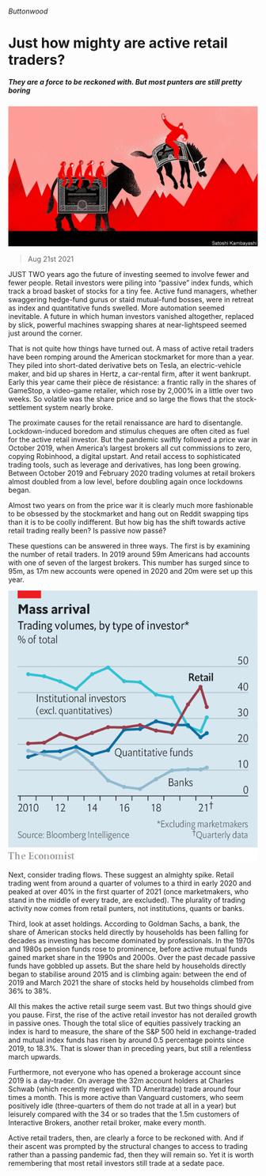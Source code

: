 ###### Buttonwood

# Just how mighty are active retail traders? 

##### They are a force to be reckoned with. But most punters are still pretty boring 

![image](images/20210821_fnd001.jpg) 

> Aug 21st 2021 

JUST TWO years ago the future of investing seemed to involve fewer and fewer people. Retail investors were piling into “passive” index funds, which track a broad basket of stocks for a tiny fee. Active fund managers, whether swaggering hedge-fund gurus or staid mutual-fund bosses, were in retreat as index and quantitative funds swelled. More automation seemed inevitable. A future in which human investors vanished altogether, replaced by slick, powerful machines swapping shares at near-lightspeed seemed just around the corner.

That is not quite how things have turned out. A mass of active retail traders have been romping around the American stockmarket for more than a year. They piled into short-dated derivative bets on Tesla, an electric-vehicle maker, and bid up shares in Hertz, a car-rental firm, after it went bankrupt. Early this year came their pièce de résistance: a frantic rally in the shares of GameStop, a video-game retailer, which rose by 2,000% in a little over two weeks. So volatile was the share price and so large the flows that the stock-settlement system nearly broke.


The proximate causes for the retail renaissance are hard to disentangle. Lockdown-induced boredom and stimulus cheques are often cited as fuel for the active retail investor. But the pandemic swiftly followed a price war in October 2019, when America’s largest brokers all cut commissions to zero, copying Robinhood, a digital upstart. And retail access to sophisticated trading tools, such as leverage and derivatives, has long been growing. Between October 2019 and February 2020 trading volumes at retail brokers almost doubled from a low level, before doubling again once lockdowns began.

Almost two years on from the price war it is clearly much more fashionable to be obsessed by the stockmarket and hang out on Reddit swapping tips than it is to be coolly indifferent. But how big has the shift towards active retail trading really been? Is passive now passé?

These questions can be answered in three ways. The first is by examining the number of retail traders. In 2019 around 59m Americans had accounts with one of seven of the largest brokers. This number has surged since to 95m, as 17m new accounts were opened in 2020 and 20m were set up this year.

![image](images/20210821_fnc257.png) 


Next, consider trading flows. These suggest an almighty spike. Retail trading went from around a quarter of volumes to a third in early 2020 and peaked at over 40% in the first quarter of 2021 (once marketmakers, who stand in the middle of every trade, are excluded). The plurality of trading activity now comes from retail punters, not institutions, quants or banks.

Third, look at asset holdings. According to Goldman Sachs, a bank, the share of American stocks held directly by households has been falling for decades as investing has become dominated by professionals. In the 1970s and 1980s pension funds rose to prominence, before active mutual funds gained market share in the 1990s and 2000s. Over the past decade passive funds have gobbled up assets. But the share held by households directly began to stabilise around 2015 and is climbing again: between the end of 2019 and March 2021 the share of stocks held by households climbed from 36% to 38%.

All this makes the active retail surge seem vast. But two things should give you pause. First, the rise of the active retail investor has not derailed growth in passive ones. Though the total slice of equities passively tracking an index is hard to measure, the share of the S&amp;P 500 held in exchange-traded and mutual index funds has risen by around 0.5 percentage points since 2019, to 18.3%. That is slower than in preceding years, but still a relentless march upwards.

Furthermore, not everyone who has opened a brokerage account since 2019 is a day-trader. On average the 32m account holders at Charles Schwab (which recently merged with TD Ameritrade) trade around four times a month. This is more active than Vanguard customers, who seem positively idle (three-quarters of them do not trade at all in a year) but leisurely compared with the 34 or so trades that the 1.5m customers of Interactive Brokers, another retail broker, make every month.

Active retail traders, then, are clearly a force to be reckoned with. And if their ascent was prompted by the structural changes to access to trading rather than a passing pandemic fad, then they will remain so. Yet it is worth remembering that most retail investors still trade at a sedate pace.


